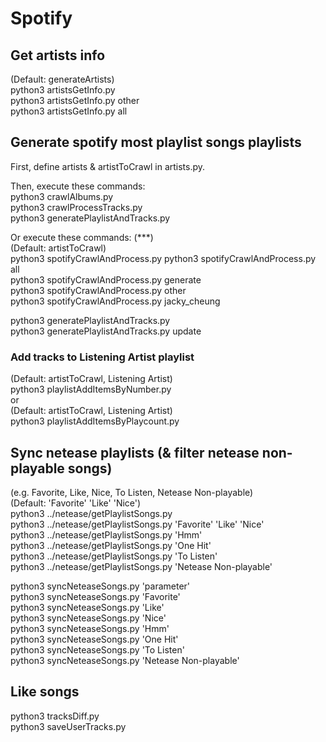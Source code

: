 # Spotify
## Get artists info
(Default: generateArtists)  
python3 artistsGetInfo.py  
python3 artistsGetInfo.py other  
python3 artistsGetInfo.py all  



## Generate spotify most playlist songs playlists
First, define artists & artistToCrawl in artists.py.  

Then, execute these commands:  
python3 crawlAlbums.py  
python3 crawlProcessTracks.py  
python3 generatePlaylistAndTracks.py  

Or execute these commands: (***)   
(Default: artistToCrawl)  
python3 spotifyCrawlAndProcess.py 
python3 spotifyCrawlAndProcess.py all  
python3 spotifyCrawlAndProcess.py generate  
python3 spotifyCrawlAndProcess.py other  
python3 spotifyCrawlAndProcess.py jacky_cheung  

python3 generatePlaylistAndTracks.py  
python3 generatePlaylistAndTracks.py update  

### Add tracks to Listening Artist playlist
(Default: artistToCrawl, Listening Artist)  
python3 playlistAddItemsByNumber.py  
or  
(Default: artistToCrawl, Listening Artist)  
python3 playlistAddItemsByPlaycount.py  



## Sync netease playlists (& filter netease non-playable songs)
(e.g. Favorite, Like, Nice, To Listen, Netease Non-playable)  
(Default: 'Favorite' 'Like' 'Nice')  
python3 ../netease/getPlaylistSongs.py  
python3 ../netease/getPlaylistSongs.py 'Favorite' 'Like' 'Nice'  
python3 ../netease/getPlaylistSongs.py 'Hmm'  
python3 ../netease/getPlaylistSongs.py 'One Hit'  
python3 ../netease/getPlaylistSongs.py 'To Listen'  
python3 ../netease/getPlaylistSongs.py 'Netease Non-playable'  

python3 syncNeteaseSongs.py 'parameter'  
python3 syncNeteaseSongs.py 'Favorite'  
python3 syncNeteaseSongs.py 'Like'  
python3 syncNeteaseSongs.py 'Nice'  
python3 syncNeteaseSongs.py 'Hmm'  
python3 syncNeteaseSongs.py 'One Hit'  
python3 syncNeteaseSongs.py 'To Listen'  
python3 syncNeteaseSongs.py 'Netease Non-playable'  

## Like songs
python3 tracksDiff.py  
python3 saveUserTracks.py  
